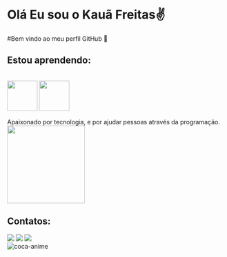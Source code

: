 # Olá Eu sou o Kauã Freitas✌️
#Bem vindo ao meu perfil GitHub 👋

## Estou aprendendo:
<div style= "display:inline_block"><br/> 
<img src="https://cdn.jsdelivr.net/gh/devicons/devicon/icons/csharp/csharp-original.svg" width="70" height="70"/> <img src="https://cdn.jsdelivr.net/gh/devicons/devicon/icons/git/git-original-wordmark.svg" width="70" height="70"/>         
</div>

Apaixonado por tecnologia, e por ajudar pessoas através da programação.
<img loading="lazy" height="180em" src="https://github-readme-stats.vercel.app/api/top-langs/?username=Kaaunty&layout=compact&langs_count=7&theme=dracula"/>
## Contatos:
<div>
<a href="https://www.instagram.com/kaauafreitas/" target="_blank"><img loading="lazy" src="https://img.shields.io/badge/-Instagram-%23E4405F?style=for-the-badge&logo=instagram&logoColor=white" target="_blank"></a>
<a href = "mailto:contato@seu-usuário-aqui"><img loading="lazy" src="https://img.shields.io/badge/Gmail-D14836?style=for-the-badge&logo=gmail&logoColor=white" target="_blank"></a>
<a href="https://www.linkedin.com/in/kauã-freitass" target="_blank"><img loading="lazy" src="https://img.shields.io/badge/-LinkedIn-%230077B5?style=for-the-badge&logo=linkedin&logoColor=white" target="_blank"></a>   
</div>

<img align="center" alt="coca-anime"  src="https://cdn.discordapp.com/attachments/556725933201948675/1033576515457273877/e811c1f38c07106b6ca9a4492cd6d32a.gif">
